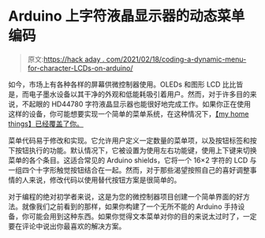 # Arduino 上字符液晶显示器的动态菜单编码

> 原文:[https://hack aday . com/2021/02/18/coding-a-dynamic-menu-for-character-LCDs-on-arduino/](https://hackaday.com/2021/02/18/coding-a-dynamic-menu-for-character-lcds-on-arduino/)

如今，市场上有各种各样的屏幕供微控制器使用。OLEDs 和图形 LCD 比比皆是，而电子墨水设备以其干净的外观和低能耗吸引着用户。然而，对于许多目的来说，不起眼的 HD44780 字符液晶显示器也能很好地完成工作。如果你正在使用这样的设备，你可能想要实现一个简单的菜单系统，在这种情况下，[【my home things】已经覆盖了你。](https://myhomethings.eu/en/dynamic-arduino-lcd-menu/)

菜单代码易于修改和实现。它允许用户定义一定数量的菜单项，以及按钮标签和按下按钮执行的功能。默认情况下，它被设置为使用左右功能键，使用上下键来切换菜单的各个条目。这适合常见的 Arduino shields，它将一个 16×2 字符的 LCD 与一组四个十字形触觉按钮结合在一起。然而，对于那些渴望按照自己的喜好调整事情的人来说，修改代码以使用替代按钮方案是很简单的。

对于编程的绝对初学者来说，这是为您的微控制器项目创建一个简单界面的好方法。就像我们之前看到的那样，如果你构建了一个无所不能的 Arduino 手持设备，你可能会用到这种东西。如果你觉得文本菜单对你的目的来说太过时了，一定要在评论中说出你最喜欢的解决方案。